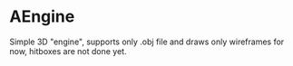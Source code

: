 # AEngine

Simple 3D "engine", supports only .obj file and draws only wireframes for now, hitboxes are not done yet.
